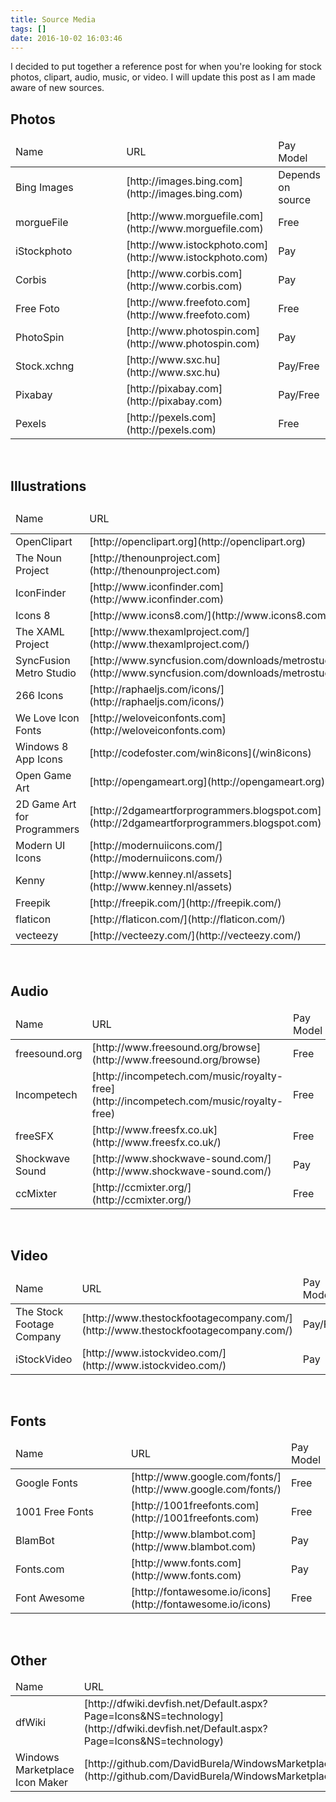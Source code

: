 ```yaml
---
title: Source Media
tags: []
date: 2016-10-02 16:03:46
---
```


I decided to put together a reference post for when you&#39;re looking for stock photos, clipart, audio, music, or video. I will update this post as I am made aware of new sources.

## Photos

<table class="standard">
	<thead>
		<tr>
			<td>Name</td>
			<td>URL</td>
			<td>Pay Model</td>
		</tr>
	</thead>
	<tbody>
		<tr>
			<td style="width: 200px;">Bing Images</td>
			<td>[http://images.bing.com](http://images.bing.com)</td>
			<td>Depends on source</td>
		</tr>
		<tr>
			<td>morgueFile</td>
			<td>[http://www.morguefile.com](http://www.morguefile.com)</td>
			<td>Free</td>
		</tr>
		<tr>
			<td>iStockphoto</td>
			<td>[http://www.istockphoto.com](http://www.istockphoto.com)</td>
			<td>Pay</td>
		</tr>
		<tr>
			<td>Corbis</td>
			<td>[http://www.corbis.com](http://www.corbis.com)</td>
			<td>Pay</td>
		</tr>
		<tr>
			<td>Free Foto</td>
			<td>[http://www.freefoto.com](http://www.freefoto.com)</td>
			<td>Free</td>
		</tr>
		<tr>
			<td>PhotoSpin</td>
			<td>[http://www.photospin.com](http://www.photospin.com)</td>
			<td>Pay</td>
		</tr>
		<tr>
			<td>Stock.xchng</td>
			<td>[http://www.sxc.hu](http://www.sxc.hu)</td>
			<td>Pay/Free</td>
		</tr>
		<tr>
			<td>Pixabay</td>
			<td>[http://pixabay.com](http://pixabay.com)</td>
			<td>Pay/Free</td>
		</tr>
		<tr>
			<td>Pexels</td>
			<td>[http://pexels.com](http://pexels.com)</td>
			<td>Free</td>
		</tr>
	</tbody>
</table>
&nbsp;

## Illustrations

<table class="standard">
	<thead>
		<tr>
			<td>Name</td>
			<td>URL</td>
			<td>Pay Model</td>
		</tr>
	</thead>
	<tbody>
		<tr>
			<td style="width: 200px;">OpenClipart</td>
			<td>[http://openclipart.org](http://openclipart.org)</td>
			<td>Free</td>
		</tr>
		<tr>
			<td>The Noun Project</td>
			<td>[http://thenounproject.com](http://thenounproject.com)</td>
			<td>Free</td>
		</tr>
		<tr>
			<td>IconFinder</td>
			<td>[http://www.iconfinder.com](http://www.iconfinder.com)</td>
			<td>Free</td>
		</tr>
		<tr>
			<td>Icons 8</td>
			<td>[http://www.icons8.com/](http://www.icons8.com/)</td>
			<td>Free</td>
		</tr>
		<tr>
			<td>The XAML Project</td>
			<td>[http://www.thexamlproject.com/](http://www.thexamlproject.com/)</td>
			<td>Free</td>
		</tr>
		<tr>
			<td>SyncFusion Metro Studio</td>
			<td>[http://www.syncfusion.com/downloads/metrostudio](http://www.syncfusion.com/downloads/metrostudio)</td>
			<td>Free</td>
		</tr>
		<tr>
			<td>266 Icons</td>
			<td>[http://raphaeljs.com/icons/](http://raphaeljs.com/icons/)</td>
		</tr>
		<tr>
			<td>We Love Icon Fonts</td>
			<td>[http://weloveiconfonts.com](http://weloveiconfonts.com)</td>
		</tr>
		<tr>
			<td>Windows 8 App Icons</td>
			<td>[http://codefoster.com/win8icons](/win8icons)</td>
			<td>Free</td>
		</tr>
		<tr>
			<td>Open Game Art</td>
			<td>[http://opengameart.org](http://opengameart.org)</td>
			<td>Free</td>
		</tr>
		<tr>
			<td>2D Game Art for Programmers</td>
			<td>[http://2dgameartforprogrammers.blogspot.com](http://2dgameartforprogrammers.blogspot.com)</td>
			<td>Free</td>
		</tr>
		<tr>
			<td>Modern UI Icons</td>
			<td>[http://modernuiicons.com/](http://modernuiicons.com/)</td>
			<td>Free</td>
		</tr>
		<tr>
			<td>Kenny</td>
			<td>[http://www.kenney.nl/assets](http://www.kenney.nl/assets)</td>
			<td>Free</td>
		</tr>
		<tr>
			<td>Freepik</td>
			<td>[http://freepik.com/](http://freepik.com/)</td>
			<td>Pay/Free</td>
		</tr>
		<tr>
			<td>flaticon</td>
			<td>[http://flaticon.com/](http://flaticon.com/)</td>
			<td>Pay/Free</td>
		</tr>
		<tr>
			<td>vecteezy</td>
			<td>[http://vecteezy.com/](http://vecteezy.com/)</td>
			<td>Pay/Free</td>
		</tr>
	</tbody>
</table>
&nbsp;

## Audio

<table class="standard">
	<thead>
		<tr>
			<td>Name</td>
			<td>URL</td>
			<td>Pay Model</td>
		</tr>
	</thead>
	<tbody>
		<tr>
			<td style="width: 200px;">freesound.org</td>
			<td>[http://www.freesound.org/browse](http://www.freesound.org/browse)</td>
			<td>Free</td>
		</tr>
		<tr>
			<td>Incompetech</td>
			<td>[http://incompetech.com/music/royalty-free](http://incompetech.com/music/royalty-free)</td>
			<td>Free</td>
		</tr>
		<tr>
			<td>freeSFX</td>
			<td>[http://www.freesfx.co.uk](http://www.freesfx.co.uk/)</td>
			<td>Free</td>
		</tr>
		<tr>
			<td>Shockwave Sound</td>
			<td>[http://www.shockwave-sound.com/](http://www.shockwave-sound.com/)</td>
			<td>Pay</td>
		</tr>
		<tr>
			<td>ccMixter</td>
			<td>[http://ccmixter.org/](http://ccmixter.org/)</td>
			<td>Free</td>
		</tr>
	</tbody>
</table>
&nbsp;

## Video

<table class="standard">
	<thead>
		<tr>
			<td>Name</td>
			<td>URL</td>
			<td>Pay Model</td>
		</tr>
	</thead>
	<tbody>
		<tr>
			<td style="width: 200px;">The Stock Footage Company</td>
			<td>[http://www.thestockfootagecompany.com/](http://www.thestockfootagecompany.com/)</td>
			<td>Pay/Free</td>
		</tr>
		<tr>
			<td style="width: 200px;">iStockVideo</td>
			<td>[http://www.istockvideo.com/](http://www.istockvideo.com/)</td>
			<td>Pay</td>
		</tr>
	</tbody>
</table>
&nbsp;

## Fonts

<table class="standard">
	<thead>
		<tr>
			<td>Name</td>
			<td>URL</td>
			<td>Pay Model</td>
		</tr>
	</thead>
	<tbody>
		<tr>
			<td style="width: 200px;">Google Fonts</td>
			<td>[http://www.google.com/fonts/](http://www.google.com/fonts/)</td>
			<td>Free</td>
		</tr>
		<tr>
			<td style="width: 200px;">1001 Free Fonts</td>
			<td>[http://1001freefonts.com](http://1001freefonts.com)</td>
			<td>Free</td>
		</tr>
		<tr>
			<td style="width: 200px;">BlamBot</td>
			<td>[http://www.blambot.com](http://www.blambot.com)</td>
			<td>Pay</td>
		</tr>
		<tr>
			<td style="width: 200px;">Fonts.com</td>
			<td>[http://www.fonts.com](http://www.fonts.com)</td>
			<td>Pay</td>
		</tr>
		<tr>
			<td style="width: 200px;">Font Awesome</td>
			<td>[http://fontawesome.io/icons](http://fontawesome.io/icons)</td>
			<td>Free</td>
		</tr>
	</tbody>
</table>
&nbsp;

## Other

<table class="standard">
	<thead>
		<tr>
			<td>Name</td>
			<td>URL</td>
			<td>&nbsp;</td>
		</tr>
	</thead>
	<tbody>
		<tr>
			<td style="width: 200px;">dfWiki</td>
			<td>[http://dfwiki.devfish.net/Default.aspx?Page=Icons&amp;NS=technology](http://dfwiki.devfish.net/Default.aspx?Page=Icons&amp;NS=technology)</td>
		</tr>
		<tr>
			<td>Windows Marketplace Icon Maker</td>
			<td>[http://github.com/DavidBurela/WindowsMarketplaceIconMaker](http://github.com/DavidBurela/WindowsMarketplaceIconMaker)</td>
		</tr>
	</tbody>
</table>